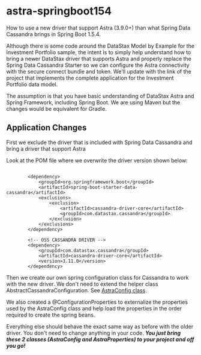 # astra-springboot154
How to use a new driver that support Astra (3.9.0+) than what Spring Data Cassandra brings in Spring Boot 1.5.4.

Although there is some code around the DataStax Model by Example for the Investment Portfolio sample, the intent is to simply help understand how to bring a newer DataStax driver that supports Astra and properly replace the Spring Data Cassandra Starter so we 
can configure the Astra connectivity with the secure connect bundle and token. We'll update with the link of the project that implements
the complete application for the Investment Portfolio data model. 

The assumption is that you have basic understanding of DataStax Astra and Spring Framework, including Spring Boot. We are using Maven but the changes would be equivalent for Gradle. 

## Application Changes

First we exclude the driver that is included with Spring Data Cassandra and bring a driver that support Astra

Look at the POM file where we overwrite the driver version shown below:
```

		<dependency>
			<groupId>org.springframework.boot</groupId>
			<artifactId>spring-boot-starter-data-cassandra</artifactId>
			<exclusions>
				<exclusion>
					<artifactId>cassandra-driver-core</artifactId>
					<groupId>com.datastax.cassandra</groupId>
				</exclusion>
			</exclusions>
		</dependency>

		<!-- OSS CASSANDRA DRIVER -->
		<dependency>
			<groupId>com.datastax.cassandra</groupId>
			<artifactId>cassandra-driver-core</artifactId>
			<version>3.11.0</version>
		</dependency>
```        

Then we create our own spring configuration class for Cassandra to work with the new driver. We don't need to extend the helper class AbstractCassandraConfiguration. See [AstraConfig class](/src/main/java/com/datastax/da/astra/investment/AstraConfig.java). 

We also created a @ConfigurationProperties to externalize the properties used by the AstraConfig class and help load the properties in the order required to create the spring beans. 

Everything else should behave the exact same way as before with the older driver. You don't need to change anything in your code. ***You just bring these 2 classes (AstraConfig and AstraProperties) to your project and off you go!*** 

